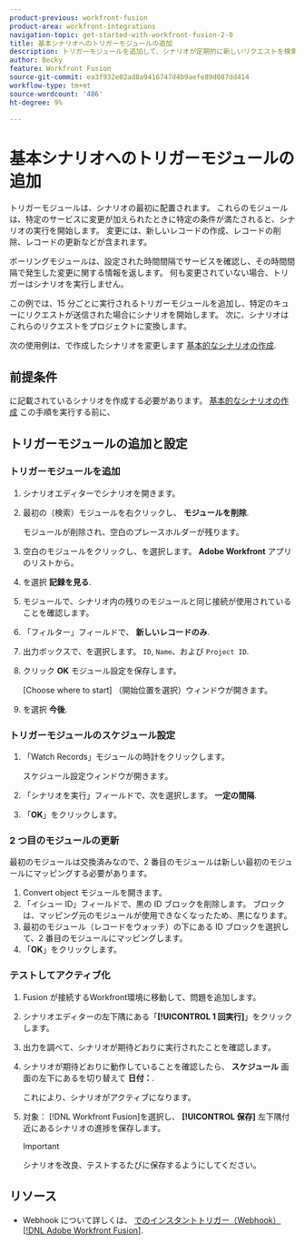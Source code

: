 ```yaml
---
product-previous: workfront-fusion
product-area: workfront-integrations
navigation-topic: get-started-with-workfront-fusion-2-0
title: 基本シナリオへのトリガーモジュールの追加
description: トリガーモジュールを追加して、シナリオが定期的に新しいリクエストを検索し、それらをプロジェクトに変換できるようにする方法を説明します。
author: Becky
feature: Workfront Fusion
source-git-commit: ea3f932e02ad8a9416747d4b9aefe89d087dd414
workflow-type: tm+mt
source-wordcount: '486'
ht-degree: 9%

---
```


# 基本シナリオへのトリガーモジュールの追加

トリガーモジュールは、シナリオの最初に配置されます。 これらのモジュールは、特定のサービスに変更が加えられたときに特定の条件が満たされると、シナリオの実行を開始します。 変更には、新しいレコードの作成、レコードの削除、レコードの更新などが含まれます。

ポーリングモジュールは、設定された時間間隔でサービスを確認し、その時間間隔で発生した変更に関する情報を返します。 何も変更されていない場合、トリガーはシナリオを実行しません。

この例では、15 分ごとに実行されるトリガーモジュールを追加し、特定のキューにリクエストが送信された場合にシナリオを開始します。 次に、シナリオはこれらのリクエストをプロジェクトに変換します。

次の使用例は、で作成したシナリオを変更します [基本的なシナリオの作成](/help/quicksilver/workfront-fusion/get-started/build-practice-scenarios/create-simple-scenario.md).

## 前提条件

に記載されているシナリオを作成する必要があります。 [基本的なシナリオの作成](/help/quicksilver/workfront-fusion/get-started/build-practice-scenarios/create-simple-scenario.md) この手順を実行する前に、

## トリガーモジュールの追加と設定

### トリガーモジュールを追加

1. シナリオエディターでシナリオを開きます。
1. 最初の（検索）モジュールを右クリックし、 **モジュールを削除**.

   モジュールが削除され、空白のプレースホルダーが残ります。

1. 空白のモジュールをクリックし、を選択します。 **Adobe Workfront** アプリのリストから。
1. を選択 **記録を見る**.
1. モジュールで、シナリオ内の残りのモジュールと同じ接続が使用されていることを確認します。
1. 「フィルター」フィールドで、 **新しいレコードのみ**.
1. 出力ボックスで、を選択します。 `ID`, `Name`、および `Project ID`.
1. クリック **OK** モジュール設定を保存します。

   [Choose where to start] （開始位置を選択）ウィンドウが開きます。

1. を選択 **今後**.

### トリガーモジュールのスケジュール設定

1. 「Watch Records」モジュールの時計をクリックします。

   スケジュール設定ウィンドウが開きます。

1. 「シナリオを実行」フィールドで、次を選択します。 **一定の間隔**.

1. 「**OK**」をクリックします。

### 2 つ目のモジュールの更新

最初のモジュールは交換済みなので、2 番目のモジュールは新しい最初のモジュールにマッピングする必要があります。

1. Convert object モジュールを開きます。
1. 「イシュー ID」フィールドで、黒の ID ブロックを削除します。 ブロックは、マッピング元のモジュールが使用できなくなったため、黒になります。
1. 最初のモジュール（レコードをウォッチ）の下にある ID ブロックを選択して、2 番目のモジュールにマッピングします。
1. 「**OK**」をクリックします。

### テストしてアクティブ化

1. Fusion が接続するWorkfront環境に移動して、問題を追加します。
1. シナリオエディターの左下隅にある「**[!UICONTROL 1 回実行]**」をクリックします。
1. 出力を調べて、シナリオが期待どおりに実行されたことを確認します。
1. シナリオが期待どおりに動作していることを確認したら、 **スケジュール** 画面の左下にあるを切り替えて **日付：**.

   これにより、シナリオがアクティブになります。
1. 対象： [!DNL Workfront Fusion]を選択し、 **[!UICONTROL 保存]** 左下隅付近にあるシナリオの進捗を保存します。

   >[!IMPORTANT]
   >
   >シナリオを改良、テストするたびに保存するようにしてください。

## リソース

* Webhook について詳しくは、 [でのインスタントトリガー（Webhook） [!DNL Adobe Workfront Fusion]](/help/quicksilver/workfront-fusion/webhooks/instant-triggers-webhooks.md).
